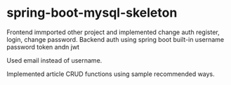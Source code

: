 # spring-boot-mysql-skeleton
Frontend immported other project and implemented change auth register, login, change password.
Backend auth using spring boot built-in username password token andn jwt

Used email instead of username.

Implemented article CRUD functions using sample recommended ways.
